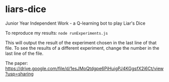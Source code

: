 # liars-dice
Junior Year Independent Work - a Q-learning bot to play Liar's Dice

To reproduce my results: ```node runExperiments.js```

This will output the result of the experiment chosen in the last line of that file. To see the results of a different experiment, change the number in the last line of the file.

The paper: https://drive.google.com/file/d/1esJMoQtdgpe6PiHuigPJ4KGgsfX2i6Ct/view?usp=sharing
